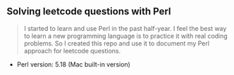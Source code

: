 ## Solving leetcode questions with Perl

> I started to learn and use Perl in the past half-year. I feel the best way to learn a new programming language is to practice it with real coding problems. So I created this repo and use it to document my Perl approach for leetcode questions.

- Perl version: 5.18 (Mac built-in version)
